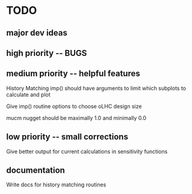 # TODO

## major dev ideas

## high priority -- BUGS

## medium priority -- helpful features
History Matching imp() should have arguments to limit which subplots to calculate and plot

Give imp() routine options to choose oLHC design size

mucm nugget should be maximally 1.0 and minimally 0.0

## low priority -- small corrections
Give better output for current calculations in sensitivity functions

## documentation
Write docs for history matching routines
